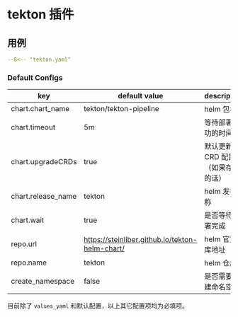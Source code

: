# tekton 插件

## 用例

```yaml
--8<-- "tekton.yaml"
```

### Default Configs

| key                | default value                                   | description                                        |
| ----               | ----                                            | ----                                               |
| chart.chart_name   | tekton/tekton-pipeline                          | helm 包名称                                        |
| chart.timeout      | 5m                                              | 等待部署成功的时间                                 |
| chart.upgradeCRDs  | true                                            | 默认更新 CRD 配置（如果存在的话）                  |
| chart.release_name | tekton                                          | helm 发布名称                                      |
| chart.wait         | true                                            | 是否等待部署完成                                   |
| repo.url           | https://steinliber.github.io/tekton-helm-chart/ | helm 官方仓库地址                                  |
| repo.name          | tekton                                          | helm 仓库名                                        |
| create_namespace   | false                                           | 是否需要新建命名空间                               |

目前除了 `values_yaml` 和默认配置，以上其它配置项均为必填项。
